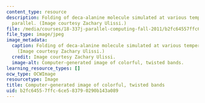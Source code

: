 ```yaml
---
content_type: resource
description: Folding of deca-alanine molecule simulated at various temperatures in
  parallel. (Image courtesy Zachary Ulissi.)
file: /media/courses/18-337j-parallel-computing-fall-2011/b2fc64557ffc6ce583790290b143a089_18-337jf11.jpg
file_type: image/jpeg
image_metadata:
  caption: Folding of deca-alanine molecule simulated at various temperatures in parallel.
    (Image courtesy Zachary Ulissi.)
  credit: Image courtesy Zachary Ulissi.
  image-alt: Computer-generated image of colorful, twisted bands.
learning_resource_types: []
ocw_type: OCWImage
resourcetype: Image
title: Computer-generated image of colorful, twisted bands
uid: b2fc6455-7ffc-6ce5-8379-0290b143a089
---
```

